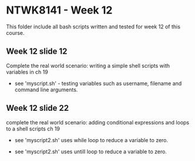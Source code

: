 # NTWK8141 - Week 12

This folder include all bash scripts written and tested for week 12 of this course.

## Week 12 slide 12
Complete the real world scenario: writing a simple shell scripts with variables in ch 19

* see 'myscript.sh' - testing variables such as username, filename and command line arguments.

## Week 12 slide 22
complete the real world scenario: adding conditional expressions and loops to a shell scripts ch 19

* see 'myscript2.sh' uses while loop to reduce a variable to zero.

* see 'myscript2.sh' uses untill loop to reduce a variable to zero.

 
